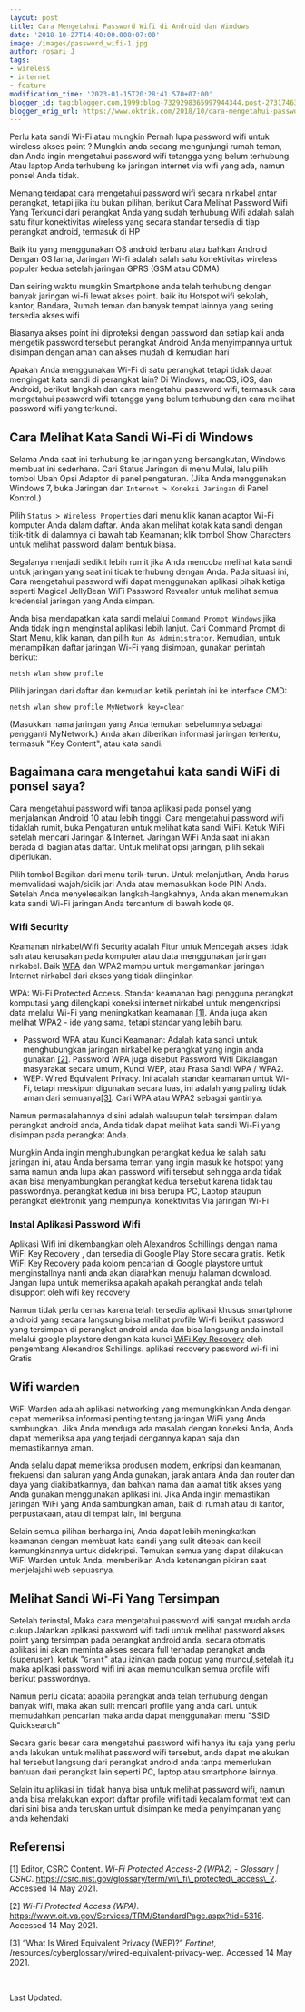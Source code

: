```yaml
---
layout: post
title: Cara Mengetahui Password Wifi di Android dan Windows
date: '2018-10-27T14:40:00.008+07:00'
image: /images/password_wifi-1.jpg
author: rosari J
tags:
- wireless
- internet
- feature
modification_time: '2023-01-15T20:28:41.570+07:00'
blogger_id: tag:blogger.com,1999:blog-7329298365997944344.post-2731746351076965540
blogger_orig_url: https://www.oktrik.com/2018/10/cara-mengetahui-password-wifi.html
---
```


Perlu kata sandi Wi-Fi atau mungkin Pernah lupa password wifi untuk wireless akses point ? Mungkin anda sedang mengunjungi rumah teman, dan Anda ingin mengetahui password wifi tetangga yang belum terhubung. Atau laptop Anda terhubung ke jaringan internet via wifi yang ada, namun ponsel Anda tidak.


Memang terdapat cara mengetahui password wifi secara nirkabel antar perangkat, tetapi jika itu bukan pilihan, berikut Cara Melihat Password Wifi Yang Terkunci dari perangkat Anda yang sudah terhubung Wifi adalah salah satu fitur konektivitas wireless yang secara standar tersedia di tiap perangkat android, termasuk di HP


Baik itu yang menggunakan OS android terbaru atau bahkan Android Dengan OS lama, Jaringan Wi-fi adalah salah satu konektivitas wireless populer kedua setelah jaringan GPRS (GSM atau CDMA)


Dan seiring waktu mungkin Smartphone anda telah terhubung dengan banyak jaringan wi-fi lewat akses point. baik itu Hotspot wifi sekolah, kantor, Bandara, Rumah teman dan banyak tempat lainnya yang sering tersedia akses wifi


Biasanya akses point ini diproteksi dengan password dan setiap kali anda mengetik password tersebut perangkat Android Anda menyimpannya untuk disimpan dengan aman dan akses mudah di kemudian hari


Apakah Anda menggunakan Wi-Fi di satu perangkat tetapi tidak dapat mengingat kata sandi di perangkat lain? Di Windows, macOS, iOS, dan Android, berikut langkah dan cara mengetahui password wifi, termasuk cara mengetahui password wifi tetangga yang belum terhubung dan cara melihat password wifi yang terkunci.


Cara Melihat Kata Sandi Wi-Fi di Windows
----------------------------------------


Selama Anda saat ini terhubung ke jaringan yang bersangkutan, Windows membuat ini sederhana. Cari Status Jaringan di menu Mulai, lalu pilih tombol Ubah Opsi Adaptor di panel pengaturan. (Jika Anda menggunakan Windows 7, buka Jaringan dan `Internet > Koneksi Jaringan` di Panel Kontrol.)


Pilih `Status > Wireless Properties` dari menu klik kanan adaptor Wi-Fi komputer Anda dalam daftar. Anda akan melihat kotak kata sandi dengan titik-titik di dalamnya di bawah tab Keamanan; klik tombol Show Characters untuk melihat password dalam bentuk biasa.


Segalanya menjadi sedikit lebih rumit jika Anda mencoba melihat kata sandi untuk jaringan yang saat ini tidak terhubung dengan Anda. Pada situasi ini, Cara mengetahui password wifi dapat menggunakan aplikasi pihak ketiga seperti Magical JellyBean WiFi Password Revealer untuk melihat semua kredensial jaringan yang Anda simpan.



Anda bisa mendapatkan kata sandi melalui `Command Prompt Windows` jika Anda tidak ingin menginstal aplikasi lebih lanjut. Cari Command Prompt di Start Menu, klik kanan, dan pilih `Run As Administrator`. Kemudian, untuk menampilkan daftar jaringan Wi-Fi yang disimpan, gunakan perintah berikut:


`netsh wlan show profile`


Pilih jaringan dari daftar dan kemudian ketik perintah ini ke interface CMD:


`netsh wlan show profile MyNetwork key=clear`


(Masukkan nama jaringan yang Anda temukan sebelumnya sebagai pengganti MyNetwork.) Anda akan diberikan informasi jaringan tertentu, termasuk "Key Content", atau kata sandi.


Bagaimana cara mengetahui kata sandi WiFi di ponsel saya?
---------------------------------------------------------


Cara mengetahui password wifi tanpa aplikasi pada ponsel yang menjalankan Android 10 atau lebih tinggi. Cara mengetahui password wifi tidaklah rumit, buka Pengaturan untuk melihat kata sandi WiFi. Ketuk WiFi setelah mencari Jaringan & Internet. Jaringan WiFi Anda saat ini akan berada di bagian atas daftar. Untuk melihat opsi jaringan, pilih sekali diperlukan.


Pilih tombol Bagikan dari menu tarik-turun. Untuk melanjutkan, Anda harus memvalidasi wajah/sidik jari Anda atau memasukkan kode PIN Anda. Setelah Anda menyelesaikan langkah-langkahnya, Anda akan menemukan kata sandi Wi-Fi jaringan Anda tercantum di bawah kode `QR`.


### Wifi Security


Keamanan nirkabel/Wifi Security adalah Fitur untuk Mencegah akses tidak sah atau kerusakan pada komputer atau data menggunakan jaringan nirkabel. Baik [WPA](#WPA) dan WPA2 mampu untuk mengamankan jaringan Internet nirkabel dari akses yang tidak diinginkan


WPA: Wi-Fi Protected Access. Standar keamanan bagi pengguna perangkat komputasi yang dilengkapi koneksi internet nirkabel untuk mengenkripsi data melalui Wi-Fi yang meningkatkan keamanan [[1]](#footnote-1). Anda juga akan melihat WPA2 - ide yang sama, tetapi standar yang lebih baru.


* Password WPA atau Kunci Keamanan: Adalah kata sandi untuk menghubungkan jaringan nirkabel ke perangkat yang ingin anda gunakan [[2]](#footnote-2). Password WPA juga disebut Password Wifi Dikalangan masyarakat secara umum, Kunci WEP, atau Frasa Sandi WPA / WPA2.
* WEP: Wired Equivalent Privacy. Ini adalah standar keamanan untuk Wi-Fi, tetapi meskipun digunakan secara luas, ini adalah yang paling tidak aman dari semuanya[[3]](#footnote-3). Cari WPA atau WPA2 sebagai gantinya.


Namun permasalahannya disini adalah walaupun telah tersimpan dalam perangkat android anda, Anda tidak dapat melihat kata sandi Wi-Fi yang disimpan pada perangkat Anda.


Mungkin Anda ingin menghubungkan perangkat kedua ke salah satu jaringan ini, atau Anda bersama teman yang ingin masuk ke hotspot yang sama namun anda lupa akan password wifi tersebut sehingga anda tidak akan bisa menyambungkan perangkat kedua tersebut karena tidak tau passwordnya. perangkat kedua ini bisa berupa PC, Laptop ataupun perangkat elektronik yang mempunyai konektivitas Via jaringan Wi-Fi


### Instal Aplikasi Password Wifi


Aplikasi Wifi ini dikembangkan oleh Alexandros Schillings dengan nama WiFi Key Recovery , dan tersedia di Google Play Store secara gratis. Ketik WiFi Key Recovery pada kolom pencarian di Google playstore untuk menginstallnya nanti anda akan diarahkan menuju halaman download. Jangan lupa untuk memeriksa apakah apakah perangkat anda telah disupport oleh wifi key recovery


Namun tidak perlu cemas karena telah tersedia aplikasi khusus smartphone android yang secara langsung bisa melihat profile Wi-fi berikut password yang tersimpan di perangkat android anda dan bisa langsung anda install melalui google playstore dengan kata kunci [WiFi Key Recovery](https://play.google.com/store/apps/details?id=aws.apps.wifiKeyRecovery) oleh pengembang Alexandros Schillings. aplikasi recovery password wi-fi ini Gratis

## Wifi warden


WiFi Warden adalah aplikasi networking yang memungkinkan Anda dengan cepat memeriksa informasi penting tentang jaringan WiFi yang Anda sambungkan. Jika Anda menduga ada masalah dengan koneksi Anda, Anda dapat memeriksa apa yang terjadi dengannya kapan saja dan memastikannya aman.


Anda selalu dapat memeriksa produsen modem, enkripsi dan keamanan, frekuensi dan saluran yang Anda gunakan, jarak antara Anda dan router dan daya yang diakibatkannya, dan bahkan nama dan alamat titik akses yang Anda gunakan menggunakan aplikasi ini. Jika Anda ingin memastikan jaringan WiFi yang Anda sambungkan aman, baik di rumah atau di kantor, perpustakaan, atau di tempat lain, ini berguna.


Selain semua pilihan berharga ini, Anda dapat lebih meningkatkan keamanan dengan membuat kata sandi yang sulit ditebak dan kecil kemungkinannya untuk didekripsi. Temukan semua yang dapat dilakukan WiFi Warden untuk Anda, memberikan Anda ketenangan pikiran saat menjelajahi web sepuasnya.


Melihat Sandi Wi-Fi Yang Tersimpan
----------------------------------


Setelah terinstal, Maka cara mengetahui password wifi sangat mudah anda cukup Jalankan aplikasi password wifi tadi untuk melihat password akses point yang tersimpan pada perangkat android anda. secara otomatis aplikasi ini akan meminta akses secara full terhadap perangkat anda (superuser), ketuk "`Grant`" atau izinkan pada popup yang muncul,setelah itu maka aplikasi password wifi ini akan memunculkan semua profile wifi berikut passwordnya.


Namun perlu dicatat apabila perangkat anda telah terhubung dengan banyak wifi, maka akan sulit mencari profile yang anda cari. untuk memudahkan pencarian maka anda dapat menggunakan menu "SSID Quicksearch"

Secara garis besar cara mengetahui password wifi hanya itu saja yang perlu anda lakukan untuk melihat password wifi tersebut, anda dapat melakukan hal tersebut langsung dari perangkat android anda tanpa memerlukan bantuan dari perangkat lain seperti PC, laptop atau smartphone lainnya.


Selain itu aplikasi ini tidak hanya bisa untuk melihat password wifi, namun anda bisa melakukan export daftar profile wifi tadi kedalam format text dan dari sini bisa anda teruskan untuk disimpan ke media penyimpanan yang anda kehendaki


Referensi
---------


[1] Editor, CSRC Content. *Wi-Fi Protected Access-2 (WPA2) - Glossary | CSRC*. https://csrc.nist.gov/glossary/term/wi\_fi\_protected\_access\_2. Accessed 14 May 2021.


[2] *Wi-Fi Protected Access (WPA)*. https://www.oit.va.gov/Services/TRM/StandardPage.aspx?tid=5316. Accessed 14 May 2021.


[3] “What Is Wired Equivalent Privacy (WEP)?” *Fortinet*, /resources/cyberglossary/wired-equivalent-privacy-wep. Accessed 14 May 2021.



 


Last Updated: 


